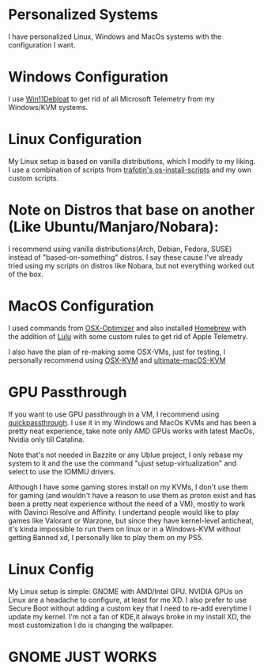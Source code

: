 # Personalized Systems

I have personalized Linux, Windows and MacOs systems with the configuration I want.

# Windows Configuration

I use [Win11Debloat](https://github.com/Raphire/Win11Debloat) to get rid of all Microsoft Telemetry from my Windows/KVM systems.

# Linux Configuration

My Linux setup is based on vanilla distributions, which I modify to my liking. I use a combination of scripts from [trafotin's os-install-scripts](https://gitlab.com/trafotin/os-install-scripts) and my own custom scripts.

# Note on Distros that base on another (Like Ubuntu/Manjaro/Nobara):

I recommend using vanilla distributions(Arch, Debian, Fedora, SUSE) instead of "based-on-something" distros. I say these cause I've already tried using my scripts on distros like Nobara, but not everything worked out of the box.

# MacOS Configuration

I used commands from [OSX-Optimizer](https://github.com/sickcodes/osx-optimizer) and also installed [Homebrew](https://brew.sh/) with the addition of [Lulu](https://github.com/objective-see/LuLu) with some custom rules to get rid of Apple Telemetry.

I also have the plan of re-making some OSX-VMs, just for testing, I personally recommend using [OSX-KVM](https://github.com/kholia/OSX-KVM) and [ultimate-macOS-KVM
](https://github.com/Coopydood/ultimate-macOS-KVM)

# GPU Passthrough

If you want to use GPU passthrough in a VM, I recommend using [quickpassthrough](https://github.com/HikariKnight/quickpassthrough). I use it in my Windows and MacOs KVMs and has been a pretty neat experience, take note only AMD GPUs works with latest MacOs, Nvidia only till Catalina.

Note that's not needed in Bazzite or any Ublue project, I only rebase my system to it and the use the command "ujust setup-virtualization" and select to use the IOMMU drivers.

Although I have some gaming stores install on my KVMs, I don't use them for gaming (and wouldn't have a reason to use them as proton exist and has been a pretty neat experience without the need of a VM), mostly to work with Davinci Resolve and Affinity. I undertand people would like to play games like Valorant or Warzone, but since they have kernel-level anticheat, it's kinda impossible to run them on linux or in a Windows-KVM without getting Banned xd, I personally like to play them on my PS5.

# Linux Config

My Linux setup is simple: GNOME with AMD/Intel GPU. NVIDIA GPUs on Linux are a headache to configure, at least for me XD. I also prefer to use Secure Boot without adding a custom key that I need to re-add everytime I update my kernel. I'm not a fan of KDE,it always broke in my install XD, the most customization I do is changing the wallpaper.

# GNOME JUST WORKS
